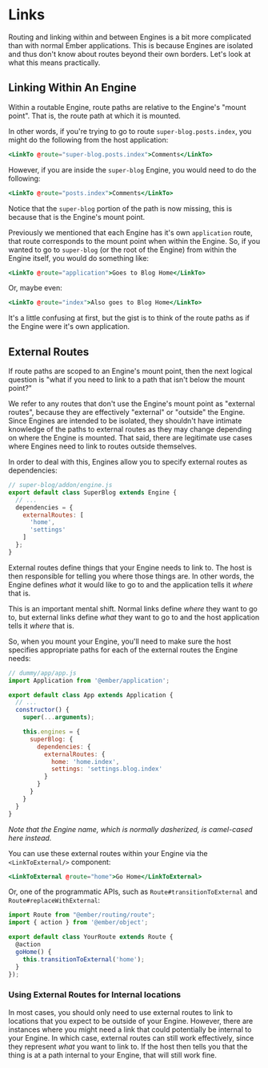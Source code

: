 # Links

Routing and linking within and between Engines is a bit more complicated than with normal Ember applications. This is because Engines are isolated and thus don't know about routes beyond their own borders. Let's look at what this means practically.

## Linking Within An Engine

Within a routable Engine, route paths are relative to the Engine's "mount point". That is, the route path at which it is mounted.

In other words, if you're trying to go to route `super-blog.posts.index`, you might do the following from the host application:

```hbs
<LinkTo @route="super-blog.posts.index">Comments</LinkTo>
```

However, if you are inside the `super-blog` Engine, you would need to do the following:

```hbs
<LinkTo @route="posts.index">Comments</LinkTo>
```

Notice that the `super-blog` portion of the path is now missing, this is because that is the Engine's mount point.

Previously we mentioned that each Engine has it's own `application` route, that route corresponds to the mount point when within the Engine. So, if you wanted to go to `super-blog` (or the root of the Engine) from within the Engine itself, you would do something like:

```hbs
<LinkTo @route="application">Goes to Blog Home</LinkTo>
```

Or, maybe even:

```hbs
<LinkTo @route="index">Also goes to Blog Home</LinkTo>
```

It's a little confusing at first, but the gist is to think of the route paths as if the Engine were it's own application.

## External Routes

If route paths are scoped to an Engine's mount point, then the next logical question is "what if you need to link to a path that isn't below the mount point?"

We refer to any routes that don't use the Engine's mount point as "external routes", because they are effectively "external" or "outside" the Engine. Since Engines are intended to be isolated, they shouldn't have intimate knowledge of the paths to external routes as they may change depending on where the Engine is mounted. That said, there are legitimate use cases where Engines need to link to routes outside themselves.

In order to deal with this, Engines allow you to specify external routes as dependencies:

```js
// super-blog/addon/engine.js
export default class SuperBlog extends Engine {
  // ...
  dependencies = {
    externalRoutes: [
      'home',
      'settings'
    ]
  };
}
```

External routes define things that your Engine needs to link to. The host is then responsible for telling you where those things are. In other words, the Engine defines _what_ it would like to go to and the application tells it _where_ that is.

This is an important mental shift. Normal links define _where_ they want to go to, but external links define _what_ they want to go to and the host application tells it _where_ that is.

So, when you mount your Engine, you'll need to make sure the host specifies appropriate paths for each of the external routes the Engine needs:

```js
// dummy/app/app.js
import Application from '@ember/application';

export default class App extends Application {
  // ...
  constructor() {
    super(...arguments);

    this.engines = {
      superBlog: {
        dependencies: {
          externalRoutes: {
            home: 'home.index',
            settings: 'settings.blog.index'
          }
        }
      }
    }
  }
}
```

_Note that the Engine name, which is normally dasherized, is camel-cased here instead._

You can use these external routes within your Engine via the `<LinkToExternal/>` component:

```hbs
<LinkToExternal @route="home">Go Home</LinkToExternal>
```

Or, one of the programmatic APIs, such as `Route#transitionToExternal` and `Route#replaceWithExternal`:

```js
import Route from "@ember/routing/route";
import { action } from '@ember/object';

export default class YourRoute extends Route {
  @action
  goHome() {
    this.transitionToExternal('home');
  }
});
```

### Using External Routes for Internal locations

In most cases, you should only need to use external routes to link to locations that you expect to be outside of your Engine. However, there are instances where you might need a link that could potentially be internal to your Engine. In which case, external routes can still work effectively, since they represent _what_ you want to link to. If the host then tells you that the thing is at a path internal to your Engine, that will still work fine.
